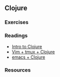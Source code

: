 ## Clojure

### Exercises

### Readings

* [Intro to Clojure](http://clojure-doc.org/articles/tutorials/introduction.html)
* [Vim + tmux + Clojure](http://michaelalynmiller.com/blog/2013/02/27/vim-tmux-clojure/)
* [emacs + Clojure](http://www.braveclojure.com/basic-emacs/)

### Resources
